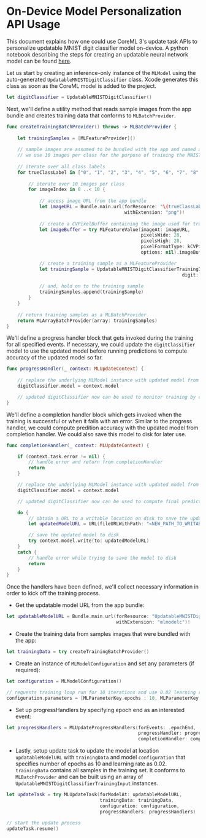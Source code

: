 # On-Device Model Personalization API Usage

This document explains how one could use CoreML 3's update task APIs to personalize updatable MNIST digit classifier model on-device. A python notebook describing the steps for creating an updatable neural network model can be found [here](https://github.com/apple/coremltools/blob/master/examples/updatable_models/updatable_mnist.ipynb).

Let us start by creating an inference-only instance of the `MLModel` using the auto-generated `UpdatableMNISTDigitClassifier` class. Xcode generates this class as soon as the CoreML model is added to the project.

```swift
let digitClassifier = UpdatableMNISTDigitClassifier()
```

Next, we'll define a utility method that reads sample images from the app bundle and creates training data that conforms to `MLBatchProvider`.

```swift
func createTrainingBatchProvider() throws -> MLBatchProvider {
    
    let trainingSamples = [MLFeatureProvider]()
    
    // sample images are assumed to be bundled with the app and named as "<TrueClassLabel>_<ImageIndex>.png"
    // we use 10 images per class for the purpose of training the MNIST model
    
    // iterate over all class labels
    for trueClassLabel in ["0", "1", "2", "3", "4", "5", "6", "7", "8", "9"] {
        
        // iterate over 10 images per class
        for imageIndex in 0 ..< 10 {
            
            // access image URL from the app bundle
			let imageURL = Bundle.main.url(forResource: "\(trueClassLabel)_\(imageIndex)",
			                               withExtension: "png")!
            
            // create a CVPixelBuffer containing the image used for training
			let imageBuffer = try MLFeatureValue(imageAt: imageURL,
			                                     pixelsWide: 28,
			                                     pixelsHigh: 28,
			                                     pixelFormatType: kCVPixelFormatType_OneComponent8,
			                                     options: nil).imageBufferValue!

            // create a training sample as a MLFeatureProvider
			let trainingSample = UpdatableMNISTDigitClassifierTrainingInput(image: imageBuffer,
                                                                digit: trueClassLabel)
                
            // and, hold on to the training sample
            trainingSamples.append(trainingSample)
        }
    }
    
    // return training samples as a MLBatchProvider
    return MLArrayBatchProvider(array: trainingSamples)
}
```

We'll define a progress handler block that gets invoked during the training for all specified events. If necessary, we could update the `digitClassifier` model to use the updated model before running predictions to compute accuracy of the updated model so far. 

```swift
func progressHandler(_ context: MLUpdateContext) {
    
    // replace the underlying MLModel instance with updated model from context
    digitClassifier.model = context.model

    // updated digitClassifier now can be used to monitor training by computing prediction accuracy on a test set (usually different from the training set)
}
```

We'll define a completion handler block which gets invoked when the training is successful or when it fails with an error. Similar to the progress handler, we could compute predition accuracy with the updated model from completion handler. We could also save this model to disk for later use. 

```swift
func completionHandler(_ context: MLUpdateContext) {

    if (context.task.error != nil) {
        // handle error and return from completionHandler
        return
    }

    // replace the underlying MLModel instance with updated model from context
    digitClassifier.model = context.model

    // updated digitClassifier now can be used to compute final prediction accuracy on a validation set (usually different from the training set)

    do {
        // obtain a URL to a writable location on disk to save the updated compiled model (.modelc)
        let updatedModelURL = URL(fileURLWithPath: "<NEW_PATH_TO_WRITABLE_MODELC_LOCATION>")

        // save the updated model to disk
        try context.model.write(to: updatedModelURL)
    }
    catch {
        // handle error while trying to save the model to disk
        return
    }
}
```

Once the handlers have been defined, we'll collect necessary information in order to kick off the training process. 

* Get the updatable model URL from the app bundle:

```swift
let updatableModelURL = Bundle.main.url(forResource: "UpdatableMNISTDigitClassifier",
                                        withExtension: "mlmodelc")!
```

* Create the training data from samples images that were bundled with the app:

```swift
let trainingData = try createTrainingBatchProvider()
```

* Create an instance of `MLModelConfiguration` and set any parameters (if required):

```swift
let configuration = MLModelConfiguration()

// requests training loop run for 10 iterations and use 0.02 learning rate
configuration.parameters = [MLParameterKey.epochs : 10, MLParameterKey.learningRate : 0.02]
```

* Set up progressHandlers by specifying epoch end as an interested event:

```swift
let progressHandlers = MLUpdateProgressHandlers(forEvents: .epochEnd,
                                                progressHandler: progressHandler,
                                                completionHandler: completionHandler)
```

* Lastly, setup update task to update the model at location `updatableModelURL` with `trainingData` and model `configuration` that specifies number of epochs as 10 and learning rate as 0.02. `trainingData` contains all samples in the training set. It conforms to `MLBatchProvider` and can be built using an array of `UpdatableMNISTDigitClassifierTrainingInput` instances.

```swift
let updateTask = try MLUpdateTask(forModelAt: updatableModelURL,
                                  trainingData: trainingData,
                                  configuration: configuration,
                                  progressHandlers: progressHandlers)

// start the update process
updateTask.resume()
```
